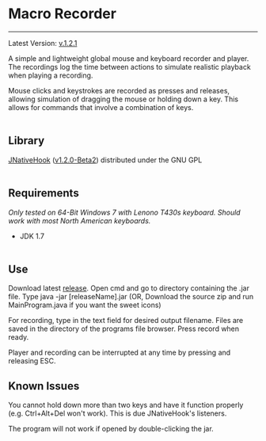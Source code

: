 Macro Recorder
=============
------------------------------------------
Latest Version: [v.1.2.1][releases]

A simple and lightweight global mouse and keyboard recorder and player. The recordings log the time between actions to simulate realistic playback when playing a recording. 

Mouse clicks and keystrokes are recorded as presses and releases, allowing simulation of dragging the mouse or holding down a key. This allows for commands that involve a combination of keys.
<br></br>

Library
----
[JNativeHook][home] ([v1.2.0-Beta2][git]) distributed under the GNU GPL
<br></br>

Requirements
----
*Only tested on 64-Bit Windows 7 with Lenono T430s keyboard. Should work with most North American keyboards.*

- JDK 1.7
<br></br>

Use
----
Download latest [release][releases]. Open cmd and go to directory containing the .jar file. Type java -jar [releaseName].jar
(OR, Download the source zip and run MainProgram.java if you want the sweet icons)

For recording, type in the text field for desired output filename. Files are saved in the directory of the programs file browser. Press record when ready.

Player and recording can be interrupted at any time by pressing and releasing ESC.

Known Issues
----
You cannot hold down more than two keys and have it function properly (e.g. Ctrl+Alt+Del won't work). This is due JNativeHook's listeners.

The program will not work if opened by double-clicking the jar.

[home]:https://code.google.com/p/jnativehook/
[git]:https://github.com/kwhat/jnativehook/releases
[releases]:https://github.com/georgeke/macroRecorder/releases
    
